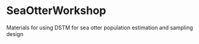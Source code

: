 # SeaOtterWorkshop
Materials for using DSTM for sea otter population estimation and sampling design
